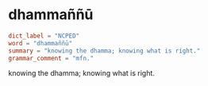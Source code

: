 # dhammaññū

``` toml
dict_label = "NCPED"
word = "dhammaññū"
summary = "knowing the dhamma; knowing what is right."
grammar_comment = "mfn."
```

knowing the dhamma; knowing what is right.

